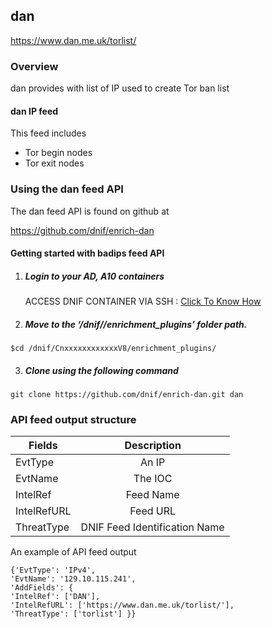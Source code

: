 ## dan   
  https://www.dan.me.uk/torlist/ 

### Overview
 dan provides with list of IP  used to create Tor ban list

#### dan IP feed
This feed includes
- Tor begin nodes
- Tor exit nodes


### Using the dan feed API
 The dan feed API is found on github at

https://github.com/dnif/enrich-dan

#### Getting started with badips feed API

1. #####    Login to your AD, A10 containers  
   ACCESS DNIF CONTAINER VIA SSH : [Click To Know How](https://dnif.it/docs/guides/tutorials/access-dnif-container-via-ssh.html)
2. #####    Move to the ‘/dnif/<Deployment-key>/enrichment_plugins’ folder path.
```
$cd /dnif/CnxxxxxxxxxxxxV8/enrichment_plugins/
```
3. #####   Clone using the following command  
```  
git clone https://github.com/dnif/enrich-dan.git dan
```
### API feed output structure
  | Fields        | Description  |
| ------------- |:-------------:|
| EvtType      | An IP |
| EvtName      | The IOC      |
| IntelRef | Feed Name      |
| IntelRefURL | Feed URL      |
| ThreatType | DNIF Feed Identification Name |      

An example of API feed output
```
{'EvtType': 'IPv4',
'EvtName': '129.10.115.241',
'AddFields': {
'IntelRef': ['DAN'],
'IntelRefURL': ['https://www.dan.me.uk/torlist/'],
'ThreatType': ['torlist'] }}
```
